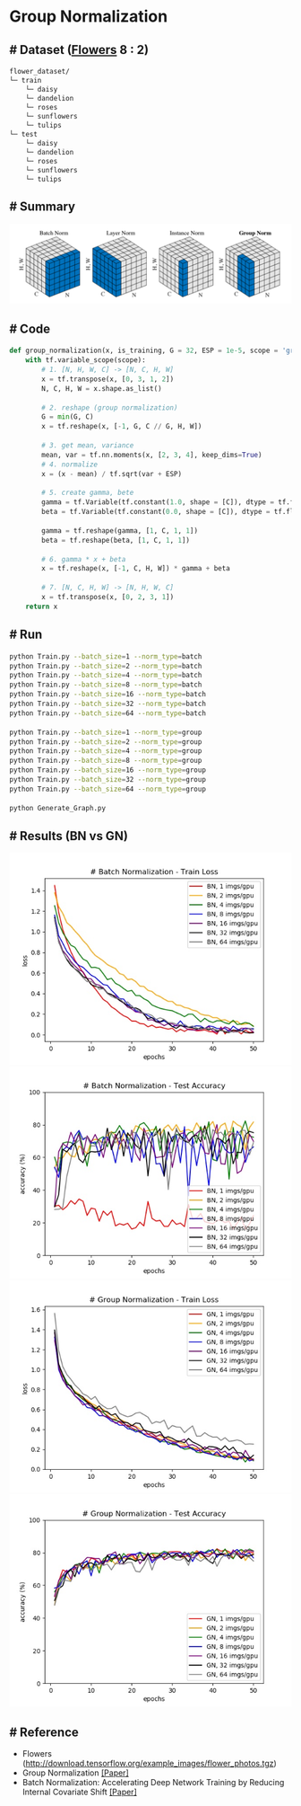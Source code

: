 # Group Normalization

## # Dataset ([Flowers](#-Reference) 8 : 2)
```
flower_dataset/
└─ train
    └─ daisy
    └─ dandelion
    └─ roses
    └─ sunflowers
    └─ tulips
└─ test
    └─ daisy
    └─ dandelion
    └─ roses
    └─ sunflowers
    └─ tulips
```

## # Summary
![res](./res/paper_figure_2.PNG)

## # Code
```python
def group_normalization(x, is_training, G = 32, ESP = 1e-5, scope = 'group_norm'):
    with tf.variable_scope(scope):
        # 1. [N, H, W, C] -> [N, C, H, W]
        x = tf.transpose(x, [0, 3, 1, 2])
        N, C, H, W = x.shape.as_list()

        # 2. reshape (group normalization)
        G = min(G, C)
        x = tf.reshape(x, [-1, G, C // G, H, W])
        
        # 3. get mean, variance
        mean, var = tf.nn.moments(x, [2, 3, 4], keep_dims=True)
        # 4. normalize
        x = (x - mean) / tf.sqrt(var + ESP)

        # 5. create gamma, bete
        gamma = tf.Variable(tf.constant(1.0, shape = [C]), dtype = tf.float32, name = 'gamma')
        beta = tf.Variable(tf.constant(0.0, shape = [C]), dtype = tf.float32, name = 'beta')

        gamma = tf.reshape(gamma, [1, C, 1, 1])
        beta = tf.reshape(beta, [1, C, 1, 1])

        # 6. gamma * x + beta
        x = tf.reshape(x, [-1, C, H, W]) * gamma + beta

        # 7. [N, C, H, W] -> [N, H, W, C]
        x = tf.transpose(x, [0, 2, 3, 1])
    return x
```

## # Run
```sh
python Train.py --batch_size=1 --norm_type=batch
python Train.py --batch_size=2 --norm_type=batch
python Train.py --batch_size=4 --norm_type=batch
python Train.py --batch_size=8 --norm_type=batch
python Train.py --batch_size=16 --norm_type=batch
python Train.py --batch_size=32 --norm_type=batch
python Train.py --batch_size=64 --norm_type=batch

python Train.py --batch_size=1 --norm_type=group
python Train.py --batch_size=2 --norm_type=group
python Train.py --batch_size=4 --norm_type=group
python Train.py --batch_size=8 --norm_type=group
python Train.py --batch_size=16 --norm_type=group
python Train.py --batch_size=32 --norm_type=group
python Train.py --batch_size=64 --norm_type=group

python Generate_Graph.py
```

## # Results (BN vs GN)
![res](./res/Batch_Normalization_Train_Loss.jpg)
![res](./res/Batch_Normalization_Test_Accuracy.jpg)
![res](./res/Group_Normalization_Train_Loss.jpg)
![res](./res/Group_Normalization_Test_Accuracy.jpg)

## # Reference
- Flowers (http://download.tensorflow.org/example_images/flower_photos.tgz)
- Group Normalization [[Paper]](https://arxiv.org/pdf/1803.08494.pdf)
- Batch Normalization: Accelerating Deep Network Training by Reducing Internal Covariate Shift [[Paper]](https://arxiv.org/pdf/1502.03167.pdf)